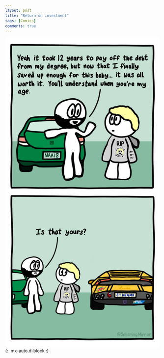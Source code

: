 ```yaml
---
layout: post
title: "Return on investment"
tags: [Comics]
comments: true
---
```



!["Return on investment"](/comics/1.png){: .mx-auto.d-block :}

